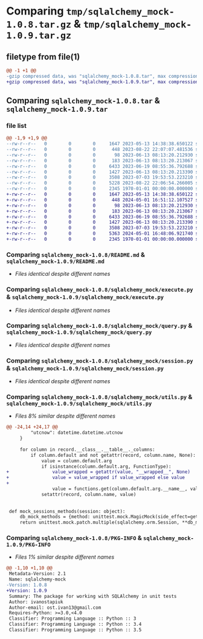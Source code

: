 # Comparing `tmp/sqlalchemy_mock-1.0.8.tar.gz` & `tmp/sqlalchemy_mock-1.0.9.tar.gz`

## filetype from file(1)

```diff
@@ -1 +1 @@
-gzip compressed data, was "sqlalchemy_mock-1.0.8.tar", max compression
+gzip compressed data, was "sqlalchemy_mock-1.0.9.tar", max compression
```

## Comparing `sqlalchemy_mock-1.0.8.tar` & `sqlalchemy_mock-1.0.9.tar`

### file list

```diff
@@ -1,9 +1,9 @@
--rw-r--r--   0        0        0     1647 2023-05-13 14:38:38.650122 sqlalchemy_mock-1.0.8/README.md
--rw-r--r--   0        0        0      448 2023-08-22 22:07:07.481536 sqlalchemy_mock-1.0.8/pyproject.toml
--rw-r--r--   0        0        0       98 2023-06-13 08:13:20.212930 sqlalchemy_mock-1.0.8/sqlalchemy_mock/__init__.py
--rw-r--r--   0        0        0      183 2023-06-13 08:13:20.213067 sqlalchemy_mock-1.0.8/sqlalchemy_mock/async_session.py
--rw-r--r--   0        0        0     6433 2023-06-19 08:55:36.792688 sqlalchemy_mock-1.0.8/sqlalchemy_mock/execute.py
--rw-r--r--   0        0        0     1427 2023-06-13 08:13:20.213390 sqlalchemy_mock-1.0.8/sqlalchemy_mock/query.py
--rw-r--r--   0        0        0     3508 2023-07-03 19:53:53.223210 sqlalchemy_mock-1.0.8/sqlalchemy_mock/session.py
--rw-r--r--   0        0        0     5228 2023-08-22 22:06:54.266005 sqlalchemy_mock-1.0.8/sqlalchemy_mock/utils.py
--rw-r--r--   0        0        0     2345 1970-01-01 00:00:00.000000 sqlalchemy_mock-1.0.8/PKG-INFO
+-rw-r--r--   0        0        0     1647 2023-05-13 14:38:38.650122 sqlalchemy_mock-1.0.9/README.md
+-rw-r--r--   0        0        0      448 2024-05-01 16:51:12.107527 sqlalchemy_mock-1.0.9/pyproject.toml
+-rw-r--r--   0        0        0       98 2023-06-13 08:13:20.212930 sqlalchemy_mock-1.0.9/sqlalchemy_mock/__init__.py
+-rw-r--r--   0        0        0      183 2023-06-13 08:13:20.213067 sqlalchemy_mock-1.0.9/sqlalchemy_mock/async_session.py
+-rw-r--r--   0        0        0     6433 2023-06-19 08:55:36.792688 sqlalchemy_mock-1.0.9/sqlalchemy_mock/execute.py
+-rw-r--r--   0        0        0     1427 2023-06-13 08:13:20.213390 sqlalchemy_mock-1.0.9/sqlalchemy_mock/query.py
+-rw-r--r--   0        0        0     3508 2023-07-03 19:53:53.223210 sqlalchemy_mock-1.0.9/sqlalchemy_mock/session.py
+-rw-r--r--   0        0        0     5363 2024-05-01 16:48:06.921740 sqlalchemy_mock-1.0.9/sqlalchemy_mock/utils.py
+-rw-r--r--   0        0        0     2345 1970-01-01 00:00:00.000000 sqlalchemy_mock-1.0.9/PKG-INFO
```

### Comparing `sqlalchemy_mock-1.0.8/README.md` & `sqlalchemy_mock-1.0.9/README.md`

 * *Files identical despite different names*

### Comparing `sqlalchemy_mock-1.0.8/sqlalchemy_mock/execute.py` & `sqlalchemy_mock-1.0.9/sqlalchemy_mock/execute.py`

 * *Files identical despite different names*

### Comparing `sqlalchemy_mock-1.0.8/sqlalchemy_mock/query.py` & `sqlalchemy_mock-1.0.9/sqlalchemy_mock/query.py`

 * *Files identical despite different names*

### Comparing `sqlalchemy_mock-1.0.8/sqlalchemy_mock/session.py` & `sqlalchemy_mock-1.0.9/sqlalchemy_mock/session.py`

 * *Files identical despite different names*

### Comparing `sqlalchemy_mock-1.0.8/sqlalchemy_mock/utils.py` & `sqlalchemy_mock-1.0.9/sqlalchemy_mock/utils.py`

 * *Files 8% similar despite different names*

```diff
@@ -24,14 +24,17 @@
         "utcnow": datetime.datetime.utcnow
     }
 
     for column in record.__class__.__table__._columns:
         if column.default and not getattr(record, column.name, None):
             value = column.default.arg
             if isinstance(column.default.arg, FunctionType):
+                value_wrapped = getattr(value, "__wrapped__", None)
+                value = value_wrapped if value_wrapped else value
+
                 value = functions.get(column.default.arg.__name__, value)()
             setattr(record, column.name, value)
 
 
 def mock_sessions_methods(session: object):
     db_mock_methods = {method: unittest.mock.MagicMock(side_effect=getattr(session, method)) for method in ("query", "add", "add_all", "commit", "refresh", "execute", "bulk_insert_mappings")}
     return unittest.mock.patch.multiple(sqlalchemy.orm.Session, **db_mock_methods)
```

### Comparing `sqlalchemy_mock-1.0.8/PKG-INFO` & `sqlalchemy_mock-1.0.9/PKG-INFO`

 * *Files 1% similar despite different names*

```diff
@@ -1,10 +1,10 @@
 Metadata-Version: 2.1
 Name: sqlalchemy-mock
-Version: 1.0.8
+Version: 1.0.9
 Summary: The package for working with SQLAlchemy in unit tests
 Author: ivanostapiuk
 Author-email: ost.ivan13@gmail.com
 Requires-Python: >=3.0,<4.0
 Classifier: Programming Language :: Python :: 3
 Classifier: Programming Language :: Python :: 3.4
 Classifier: Programming Language :: Python :: 3.5
```

